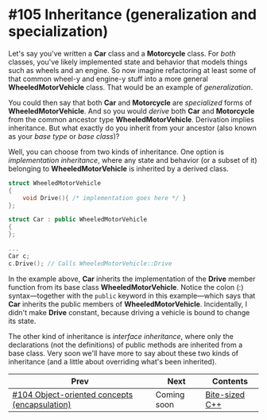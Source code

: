 # #105 Inheritance (generalization and specialization)

Let's say you've written a **Car** class and a **Motorcycle** class. For *both* classes, you've likely implemented state and behavior that models things such as wheels and an engine. So now imagine refactoring at least some of that common wheel-y and engine-y stuff into a more general **WheeledMotorVehicle** class. That would be an example of *generalization*.

You could then say that both **Car** and **Motorcycle** are *specialized* forms of **WheeledMotorVehicle**. And so you would *derive* both **Car** and **Motorcycle** from the common ancestor type **WheeledMotorVehicle**. Derivation implies inheritance. But what exactly do you inherit from your ancestor (also known as your *base type* or *base class*)?

Well, you can choose from two kinds of inheritance. One option is *implementation inheritance*, where any state and behavior (or a subset of it) belonging to **WheeledMotorVehicle** is inherited by a derived class.

```cpp
struct WheeledMotorVehicle
{
    void Drive(){ /* implementation goes here */ }
};

struct Car : public WheeledMotorVehicle
{
};

...
Car c;
c.Drive(); // Calls WheeledMotorVehicle::Drive
```

In the example above, **Car** inherits the implementation of the **Drive** member function from its base class **WheeledMotorVehicle**. Notice the colon (:) syntax&mdash;together with the `public` keyword in this example&mdash;which says that **Car** inherits the public members of **WheeledMotorVehicle**. Incidentally, I didn't make **Drive** constant, because driving a vehicle is bound to change its state.

The other kind of inheritance is *interface inheritance*, where only the declarations (not the definitions) of public methods are inherited from a base class. Very soon we'll have more to say about these two kinds of inheritance (and a little about overriding what's been inherited).

|Prev|Next|Contents|
|-|-|-|
|[#104 Object-oriented concepts (encapsulation)](104.md)|Coming soon|[Bite-sized C++](../README.md)|
